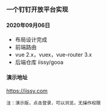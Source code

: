 ### 一个钉钉开放平台实现

#### 2020年09月06日
+ 布局设计完成
+ 前端路由
+ vue 2.x，vuex，vue-router 3.x
+ 后端仓库 iissy/gooa

#### 演示地址
https://iissy.com

```
注：演示版，点击登录，可以浏览，无操作权限
```